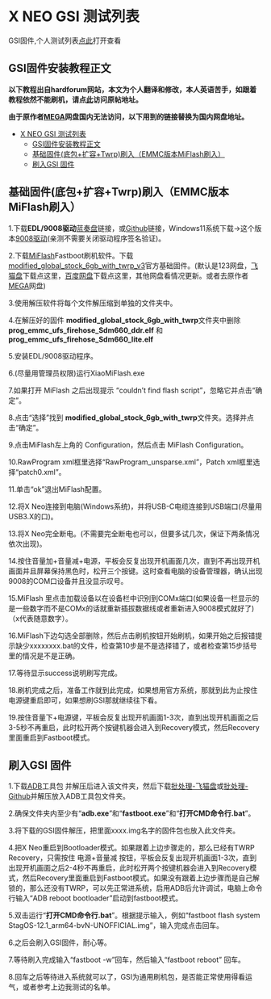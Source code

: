 # X NEO GSI 测试列表

GSI固件,个人测试列表[点此](https://github.com/a776058959/XneoROM-Test/blob/main/Testlist.md)打开查看

## GSI固件安装教程正文

**以下教程出自hardforum网站，本文为个人翻译和修改，本人英语苦手，如跟着教程依然不能刷机，请点[此](https://hardforum.com/threads/alldocube-x-neo.1998171/)访问原帖地址。**

**由于原作者[MEGA](https://mega.nz/folder/T8EASYRa#SJOqxo75C0MZ59t7sqYW9A/file/H1VgQZqJ)网盘国内无法访问，以下用到的链接替换为国内网盘地址。**

- [X NEO GSI 测试列表](#x-neo-gsi-测试列表)
  - [GSI固件安装教程正文](#gsi固件安装教程正文)
  - [基础固件(底包+扩容+Twrp)刷入（EMMC版本MiFlash刷入）](#基础固件底包扩容twrp刷入emmc版本miflash刷入)
  - [刷入GSI 固件](#刷入gsi-固件)

## 基础固件(底包+扩容+Twrp)刷入（EMMC版本MiFlash刷入）

1.下载**EDL/9008驱动**[蓝奏盘](https://wwzg.lanzoue.com/ihJ1p0i0ktyh)链接，或[Github](https://github.com/a776058959/XneoROM-Test/blob/main/%E6%89%93%E5%BC%80CMD%E5%91%BD%E4%BB%A4%E8%A1%8C.rar)链接，Windows11系统下载→这个版本[9008驱动](https://github.moeyy.cn/https://github.com/a776058959/XneoROM-Test/blob/main/Qualcomm_Diag_QD_Loader_driver.exe)(亲测不需要关闭驱动程序签名验证)。

2.下载[MiFlash](https://cdn.alsgp0.fds.api.mi-img.com/micomm/MiFlash2020-3-14-0.rar)Fastboot刷机软件。下载[modified_global_stock_6gb_with_twrp_v3](https://www.123pan.com/s/aVxtVv-jCzI.html)官方基础固件。(默认是123网盘，[飞猫盘](https://jmj.cc/s/0cns7baw)下载点这里，[百度网盘](https://pan.baidu.com/s/1fdQKElLV5W4WTmnOKmnrDA?pwd=43gc)下载点这里，其他网盘看情况更新。或者去原作者[MEGA](https://mega.nz/folder/T8EASYRa#SJOqxo75C0MZ59t7sqYW9A/file/H1VgQZqJ)网盘)

3.使用解压软件将每个文件解压缩到单独的文件夹中。

4.在解压好的固件 **modified_global_stock_6gb_with_twrp**文件夹中删除 **prog_emmc_ufs_firehose_Sdm660_ddr.elf** 和  **prog_emmc_ufs_firehose_Sdm660_lite.elf**

5.安装EDL/9008驱动程序。

6.(尽量用管理员权限)运行XiaoMiFlash.exe

7.如果打开 MiFlash 之后出现提示 “couldn’t find flash script”，忽略它并点击“确定”。

8.点击“选择”找到 **modified_global_stock_6gb_with_twrp**文件夹。选择并点击“确定”。

9.点击MiFlash左上角的 Configuration，然后点击 MiFlash Configuration。

10.RawProgram xml框里选择“RawProgram_unsparse.xml”，Patch xml框里选择“patch0.xml”。

11.单击“ok”退出MiFlash配置。

12.将X Neo连接到电脑(Windows系统)，并将USB-C电缆连接到USB端口(尽量用USB3.X的口)。

13.将X Neo完全断电。(不需要完全断电也可以，但要多试几次，保证下两条情况依次出现)。

14.按住音量加+音量减+电源，平板会反复出现开机画面几次，直到不再出现开机画面并且屏幕保持黑色时，松开三个按键。这时查看电脑的设备管理器，确认出现9008的COM口设备并且没显示叹号。

15.MiFlash 里点击加载设备以在设备栏中识别到COMx端口(如果设备一栏显示的是一些数字而不是COMx的话就重新插拔数据线或者重新进入9008模式就好了)（x代表随意数字）。

16.MiFlash下边勾选全部删除，然后点击刷机按钮开始刷机，如果开始之后报错提示缺少xxxxxxxx.bat的文件，检查第10步是不是选择错了，或者检查第15步括号里的情况是不是正确。

17.等待显示success说明刷写完成。

18.刷机完成之后，准备工作就到此完成，如果想用官方系统，那就到此为止按住电源键重启即可，如果想刷GSI那就继续往下看。

19.按住音量下+电源键，平板会反复出现开机画面1-3次，直到出现开机画面之后3-5秒不再重启，此时松开两个按键机器会进入到Recovery模式，然后Recovery里面重启到Fastboot模式。

## 刷入GSI 固件

1.下载[ADB](https://dl.google.com/android/repository/platform-tools-latest-windows.zip)工具包 并解压后进入该文件夹，然后下载[批处理-飞猫盘](https://www.feimaoyun.com/s/z38ea7)或[批处理-Github](https://github.com/a776058959/XneoROM-Test/blob/main/%E6%89%93%E5%BC%80CMD%E5%91%BD%E4%BB%A4%E8%A1%8C.rar)并解压放入ADB工具包文件夹。

2.确保文件夹内至少有“**adb.exe**”和“**fastboot.exe**”和“**打开CMD命令行.bat**”。

3.将下载的GSI固件解压，把里面xxxx.img名字的固件包也放入此文件夹。

4.把X Neo重启到Bootloader模式。如果跟着上边步骤走的，那么已经有TWRP Recovery，只需按住 电源+音量减 按钮，平板会反复出现开机画面1-3次，直到出现开机画面之后2-4秒不再重启，此时松开两个按键机器会进入到Recovery模式，然后Recovery里面重启到Fastboot模式。如果没有跟着上边步骤而是自己解锁的，那么还没有TWRP，可以先正常进系统，启用ADB后允许调试，电脑上命令行输入“ADB reboot bootloader”启动到fastboot模式。

5.双击运行“**打开CMD命令行.bat**”。根据提示输入，例如“fastboot flash system StagOS-12.1_arm64-bvN-UNOFFICIAL.img”，输入完成点击回车。

6.之后会刷入GSI固件，耐心等。

7.等待刷入完成输入“fastboot -w”回车，然后输入“fastboot reboot” 回车。

8.回车之后等待进入系统就可以了，GSI为通用刷机包，是否能正常使用得看运气，或者参考上边我测试的名单。